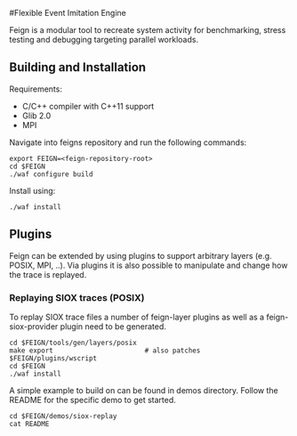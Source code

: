 #Flexible Event Imitation Engine

Feign is a modular tool to recreate system activity for benchmarking, stress testing
and debugging targeting parallel workloads.


## Building and Installation

Requirements:

* C/C++ compiler with C++11 support
* Glib 2.0
* MPI

Navigate into feigns repository and run the following commands:

	export FEIGN=<feign-repository-root>
    cd $FEIGN
    ./waf configure build

Install using:

    ./waf install


## Plugins

Feign can be extended by using plugins to support arbitrary layers (e.g. POSIX,
MPI, ..). Via plugins it is also possible to manipulate and change how the trace
is replayed.

### Replaying SIOX traces (POSIX)

To replay SIOX trace files a number of feign-layer plugins as well as a
feign-siox-provider plugin need to be generated.

	cd $FEIGN/tools/gen/layers/posix
	make export                       # also patches $FEIGN/plugins/wscript
	cd $FEIGN
	./waf install

A simple example to build on can be found in demos directory. Follow the README
for the specific demo to get started.

    cd $FEIGN/demos/siox-replay
    cat README



